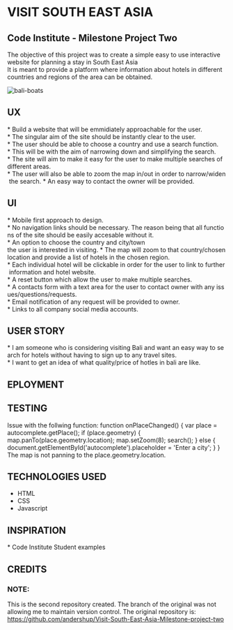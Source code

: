 # VISIT SOUTH EAST ASIA

## Code Institute - Milestone Project Two

The objective of this project was to create a simple easy to use interactive website for planning a stay in South East Asia
It is meant to provide a platform where information about hotels in different countries and regions of the area can be obtained.



![bali-boats](https://i.pinimg.com/originals/be/4f/95/be4f95d00fe550eb9048260a72620feb.jpg)

## UX

* Build a website that will be emmidiately approachable for the user. 
* The singular aim of the site should be instantly clear to the user. 
* The user should be able to choose a country and use a search function. 
* This will be with the aim of narrowing down and simplifying the search.
* The site will aim to make it easy for the user to make multiple searches of different areas. 
* The user will also be able to zoom the map in/out in order to narrow/widen the search.
* An easy way to contact the owner will be provided.


## UI

* Mobile first approach to design. 
* No navigation links should be necessary. The reason being that all functions of the site should be easily accesable without it.
* An option to choose the country and city/town the user is interested in visiting.
* The map will zoom to that country/chosen location and provide a list of hotels in the chosen region. 
* Each individual hotel will be clickable in order for the user to link to further information and hotel website.
* A reset button which allow the user to make multiple searches. 
* A contacts form with a text area for the user to contact owner with any issues/questions/requests. 
* Email notification of any request will be provided to owner.
* Links to all company social media accounts. 

## USER STORY

* I am someone who is considering visiting Bali and want an easy way to search for hotels without having to sign up to any travel sites.
* I want to get an idea of what quality/price of hotles in bali are like.



## EPLOYMENT

## TESTING

Issue with the follwing function: 
function onPlaceChanged() {
        var place = autocomplete.getPlace();
        if (place.geometry) {
          map.panTo(place.geometry.location);
          map.setZoom(8);
          search();
        } else {
          document.getElementById('autocomplete').placeholder = 'Enter a city';
        }
      }
The map is not panning to the place.geometry.location.

 

## TECHNOLOGIES USED

* HTML
* CSS
* Javascript



## INSPIRATION

* Code Institute Student examples


## CREDITS


### NOTE: 
This is the second repository created. The branch of the original was not allowing me to maintain version control.
The original repository is: https://github.com/andershup/Visit-South-East-Asia-Milestone-project-two 
